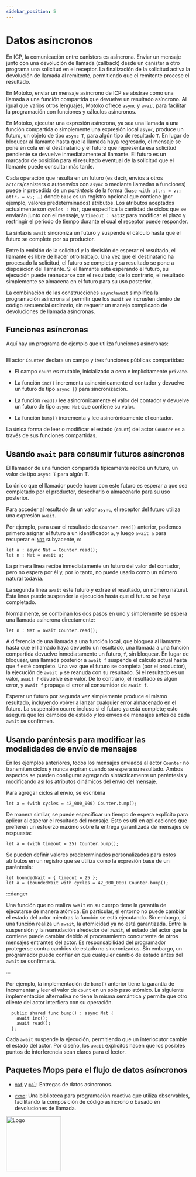 ```yaml
---
sidebar_position: 5
---
```


# Datos asíncronos

En ICP, la comunicación entre canisters es asíncrona. Enviar un mensaje junto
con una devolución de llamada (callback) desde un canister a otro programa una
solicitud en el receptor. La finalización de la solicitud activa la devolución
de llamada al remitente, permitiendo que el remitente procese el resultado.

En Motoko, enviar un mensaje asíncrono de ICP se abstrae como una llamada a una
función compartida que devuelve un resultado asíncrono. Al igual que varios
otros lenguajes, Motoko ofrece `async` y `await` para facilitar la programación
con funciones y cálculos asíncronos.

En Motoko, ejecutar una expresión asíncrona, ya sea una llamada a una función
compartida o simplemente una expresión local `async`, produce un futuro, un
objeto de tipo `async T`, para algún tipo de resultado `T`. En lugar de bloquear
al llamante hasta que la llamada haya regresado, el mensaje se pone en cola en
el destinatario y el futuro que representa esa solicitud pendiente se devuelve
inmediatamente al llamante. El futuro es un marcador de posición para el
resultado eventual de la solicitud que el llamante puede consultar más tarde.

Cada operación que resulta en un futuro (es decir, envíos a otros
`actor`s/canisters o autoenvíos con `async` o mediante llamadas a funciones)
puede ir precedida de un _paréntesis_ de la forma
`(base with attr₁ = v₁; attr₂ = v₂; …)` donde `base` es un registro opcional que
contiene (por ejemplo, valores predeterminados) atributos. Los atributos
aceptados actualmente son `cycles : Nat`, que especifica la cantidad de ciclos
que se enviarán junto con el mensaje, y `timeout : Nat32` para modificar el
plazo y restringir el período de tiempo durante el cual el receptor puede
responder.

La sintaxis `await` sincroniza un futuro y suspende el cálculo hasta que el
futuro se complete por su productor.

Entre la emisión de la solicitud y la decisión de esperar el resultado, el
llamante es libre de hacer otro trabajo. Una vez que el destinatario ha
procesado la solicitud, el futuro se completa y su resultado se pone a
disposición del llamante. Si el llamante está esperando el futuro, su ejecución
puede reanudarse con el resultado; de lo contrario, el resultado simplemente se
almacena en el futuro para su uso posterior.

La combinación de las construcciones `async`/`await` simplifica la programación
asíncrona al permitir que los `await` se incrusten dentro de código secuencial
ordinario, sin requerir un manejo complicado de devoluciones de llamada
asíncronas.

## Funciones asíncronas

Aquí hay un programa de ejemplo que utiliza funciones asíncronas:

```motoko file=../examples/counter-actor.mo

```

El actor `Counter` declara un campo y tres funciones públicas compartidas:

- El campo `count` es mutable, inicializado a cero e implícitamente `private`.

- La función `inc()` incrementa asincrónicamente el contador y devuelve un
  futuro de tipo `async ()` para sincronización.

- La función `read()` lee asincrónicamente el valor del contador y devuelve un
  futuro de tipo `async Nat` que contiene su valor.

- La función `bump()` incrementa y lee asincrónicamente el contador.

La única forma de leer o modificar el estado (`count`) del actor `Counter` es a
través de sus funciones compartidas.

## Usando `await` para consumir futuros asíncronos

El llamador de una función compartida típicamente recibe un futuro, un valor de
tipo `async T` para algún T.

Lo único que el llamador puede hacer con este futuro es esperar a que sea
completado por el productor, desecharlo o almacenarlo para su uso posterior.

Para acceder al resultado de un valor `async`, el receptor del futuro utiliza
una expresión `await`.

Por ejemplo, para usar el resultado de `Counter.read()` anterior, podemos
primero asignar el futuro a un identificador `a`, y luego `await a` para
recuperar el [`Nat`](../base/Nat.md) subyacente, `n`:

```motoko no-repl
let a : async Nat = Counter.read();
let n : Nat = await a;
```

La primera línea recibe inmediatamente un futuro del valor del contador, pero no
espera por él y, por lo tanto, no puede usarlo como un número natural todavía.

La segunda línea `await` este futuro y extrae el resultado, un número natural.
Esta línea puede suspender la ejecución hasta que el futuro se haya completado.

Normalmente, se combinan los dos pasos en uno y simplemente se espera una
llamada asíncrona directamente:

```motoko no-repl
let n : Nat = await Counter.read();
```

A diferencia de una llamada a una función local, que bloquea al llamante hasta
que el llamado haya devuelto un resultado, una llamada a una función compartida
devuelve inmediatamente un futuro, `f`, sin bloquear. En lugar de bloquear, una
llamada posterior a `await f` suspende el cálculo actual hasta que `f` esté
completo. Una vez que el futuro se completa (por el productor), la ejecución de
`await p` se reanuda con su resultado. Si el resultado es un valor, `await f`
devuelve ese valor. De lo contrario, el resultado es algún error, y `await f`
propaga el error al consumidor de `await f`.

Esperar un futuro por segunda vez simplemente produce el mismo resultado,
incluyendo volver a lanzar cualquier error almacenado en el futuro. La
suspensión ocurre incluso si el futuro ya está completo; esto asegura que los
cambios de estado y los envíos de mensajes antes de cada `await` se confirmen.

## Usando paréntesis para modificar las modalidades de envío de mensajes

En los ejemplos anteriores, todos los mensajes enviados al actor `Counter` no
transmiten ciclos y nunca expiran cuando se espera su resultado. Ambos aspectos
se pueden configurar agregando sintácticamente un paréntesis y modificando así
los atributos dinámicos del envío del mensaje.

Para agregar ciclos al envío, se escribiría

```motoko no-repl
let a = (with cycles = 42_000_000) Counter.bump();
```

De manera similar, se puede especificar un tiempo de espera explícito para
aplicar al esperar el resultado del mensaje. Esto es útil en aplicaciones que
prefieren un esfuerzo máximo sobre la entrega garantizada de mensajes de
respuesta:

```motoko no-repl
let a = (with timeout = 25) Counter.bump();
```

Se pueden definir valores predeterminados personalizados para estos atributos en
un registro que se utiliza como la expresión base de un paréntesis:

```motoko no-repl
let boundedWait = { timeout = 25 };
let a = (boundedWait with cycles = 42_000_000) Counter.bump();
```

:::danger

Una función que no realiza `await` en su cuerpo tiene la garantía de ejecutarse
de manera atómica. En particular, el entorno no puede cambiar el estado del
actor mientras la función se está ejecutando. Sin embargo, si una función
realiza un `await`, la atomicidad ya no está garantizada. Entre la suspensión y
la reanudación alrededor del `await`, el estado del actor que la contiene puede
cambiar debido al procesamiento concurrente de otros mensajes entrantes del
actor. Es responsabilidad del programador protegerse contra cambios de estado no
sincronizados. Sin embargo, un programador puede confiar en que cualquier cambio
de estado antes del `await` se confirmará.

:::

Por ejemplo, la implementación de `bump()` anterior tiene la garantía de
incrementar y leer el valor de `count` en un solo paso atómico. La siguiente
implementación alternativa no tiene la misma semántica y permite que otro
cliente del actor interfiera con su operación.

```motoko no-repl
  public shared func bump() : async Nat {
    await inc();
    await read();
  };
```

Cada `await` suspende la ejecución, permitiendo que un interlocutor cambie el
estado del actor. Por diseño, los `await` explícitos hacen que los posibles
puntos de interferencia sean claros para el lector.

## Paquetes Mops para el flujo de datos asíncronos

- [`maf`](https://mops.one/maf) y [`mal`](https://mops.one/mal): Entregas de
  datos asíncronos.

- [`rxmo`](https://mops.one/rxmo): Una biblioteca para programación reactiva que
  utiliza observables, facilitando la composición de código asíncrono o basado
  en devoluciones de llamada.

<img src="https://github.com/user-attachments/assets/844ca364-4d71-42b3-aaec-4a6c3509ee2e" alt="Logo" width="150" height="150" />
